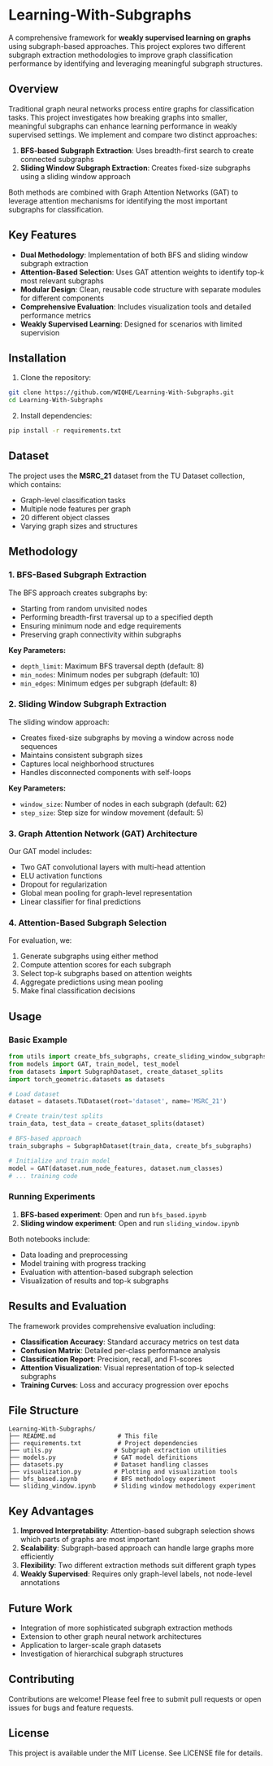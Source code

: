 # Learning-With-Subgraphs

A comprehensive framework for **weakly supervised learning on graphs** using subgraph-based approaches. This project explores two different subgraph extraction methodologies to improve graph classification performance by identifying and leveraging meaningful subgraph structures.

## Overview

Traditional graph neural networks process entire graphs for classification tasks. This project investigates how breaking graphs into smaller, meaningful subgraphs can enhance learning performance in weakly supervised settings. We implement and compare two distinct approaches:

1. **BFS-based Subgraph Extraction**: Uses breadth-first search to create connected subgraphs
2. **Sliding Window Subgraph Extraction**: Creates fixed-size subgraphs using a sliding window approach

Both methods are combined with Graph Attention Networks (GAT) to leverage attention mechanisms for identifying the most important subgraphs for classification.

## Key Features

- **Dual Methodology**: Implementation of both BFS and sliding window subgraph extraction
- **Attention-Based Selection**: Uses GAT attention weights to identify top-k most relevant subgraphs
- **Modular Design**: Clean, reusable code structure with separate modules for different components
- **Comprehensive Evaluation**: Includes visualization tools and detailed performance metrics
- **Weakly Supervised Learning**: Designed for scenarios with limited supervision

## Installation

1. Clone the repository:
```bash
git clone https://github.com/WIQHE/Learning-With-Subgraphs.git
cd Learning-With-Subgraphs
```

2. Install dependencies:
```bash
pip install -r requirements.txt
```

## Dataset

The project uses the **MSRC_21** dataset from the TU Dataset collection, which contains:
- Graph-level classification tasks
- Multiple node features per graph
- 20 different object classes
- Varying graph sizes and structures

## Methodology

### 1. BFS-Based Subgraph Extraction

The BFS approach creates subgraphs by:
- Starting from random unvisited nodes
- Performing breadth-first traversal up to a specified depth
- Ensuring minimum node and edge requirements
- Preserving graph connectivity within subgraphs

**Key Parameters:**
- `depth_limit`: Maximum BFS traversal depth (default: 8)
- `min_nodes`: Minimum nodes per subgraph (default: 10)
- `min_edges`: Minimum edges per subgraph (default: 8)

### 2. Sliding Window Subgraph Extraction

The sliding window approach:
- Creates fixed-size subgraphs by moving a window across node sequences
- Maintains consistent subgraph sizes
- Captures local neighborhood structures
- Handles disconnected components with self-loops

**Key Parameters:**
- `window_size`: Number of nodes in each subgraph (default: 62)
- `step_size`: Step size for window movement (default: 5)

### 3. Graph Attention Network (GAT) Architecture

Our GAT model includes:
- Two GAT convolutional layers with multi-head attention
- ELU activation functions
- Dropout for regularization
- Global mean pooling for graph-level representation
- Linear classifier for final predictions

### 4. Attention-Based Subgraph Selection

For evaluation, we:
1. Generate subgraphs using either method
2. Compute attention scores for each subgraph
3. Select top-k subgraphs based on attention weights
4. Aggregate predictions using mean pooling
5. Make final classification decisions

## Usage

### Basic Example

```python
from utils import create_bfs_subgraphs, create_sliding_window_subgraphs
from models import GAT, train_model, test_model
from datasets import SubgraphDataset, create_dataset_splits
import torch_geometric.datasets as datasets

# Load dataset
dataset = datasets.TUDataset(root='dataset', name='MSRC_21')

# Create train/test splits
train_data, test_data = create_dataset_splits(dataset)

# BFS-based approach
train_subgraphs = SubgraphDataset(train_data, create_bfs_subgraphs)

# Initialize and train model
model = GAT(dataset.num_node_features, dataset.num_classes)
# ... training code
```

### Running Experiments

1. **BFS-based experiment**: Open and run `bfs_based.ipynb`
2. **Sliding window experiment**: Open and run `sliding_window.ipynb`

Both notebooks include:
- Data loading and preprocessing
- Model training with progress tracking
- Evaluation with attention-based subgraph selection
- Visualization of results and top-k subgraphs

## Results and Evaluation

The framework provides comprehensive evaluation including:

- **Classification Accuracy**: Standard accuracy metrics on test data
- **Confusion Matrix**: Detailed per-class performance analysis
- **Classification Report**: Precision, recall, and F1-scores
- **Attention Visualization**: Visual representation of top-k selected subgraphs
- **Training Curves**: Loss and accuracy progression over epochs

## File Structure

```
Learning-With-Subgraphs/
├── README.md                 # This file
├── requirements.txt          # Project dependencies
├── utils.py                 # Subgraph extraction utilities
├── models.py                # GAT model definitions
├── datasets.py              # Dataset handling classes
├── visualization.py         # Plotting and visualization tools
├── bfs_based.ipynb          # BFS methodology experiment
└── sliding_window.ipynb     # Sliding window methodology experiment
```

## Key Advantages

1. **Improved Interpretability**: Attention-based subgraph selection shows which parts of graphs are most important
2. **Scalability**: Subgraph-based approach can handle large graphs more efficiently
3. **Flexibility**: Two different extraction methods suit different graph types
4. **Weakly Supervised**: Requires only graph-level labels, not node-level annotations

## Future Work

- Integration of more sophisticated subgraph extraction methods
- Extension to other graph neural network architectures
- Application to larger-scale graph datasets
- Investigation of hierarchical subgraph structures

## Contributing

Contributions are welcome! Please feel free to submit pull requests or open issues for bugs and feature requests.

## License

This project is available under the MIT License. See LICENSE file for details.
